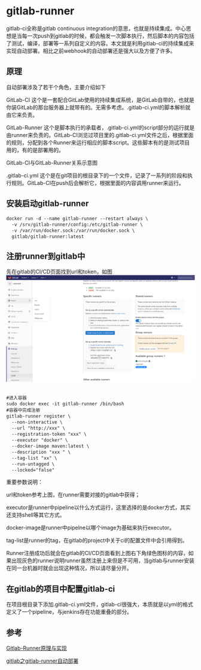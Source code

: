 # gitlab-runner
gitlab-ci全称是gitlab continuous integration的意思，也就是持续集成。中心思想是当每一次push到gitlab的时候，都会触发一次脚本执行，然后脚本的内容包括了测试，编译，部署等一系列自定义的内容。本文就是利用gitlab-ci的持续集成来实现自动部署。相比之前webhook的自动部署还是强大以及方便了许多。

## 原理
自动部署涉及了若干个角色，主要介绍如下

GitLab-CI 这个是一套配合GitLab使用的持续集成系统，是GitLab自带的，也就是你装GitLab的那台服务器上就带有的。无需多考虑。.gitlab-ci.yml的脚本解析就由它来负责。

GitLab-Runner 这个是脚本执行的承载者，.gitlab-ci.yml的script部分的运行就是由runner来负责的。GitLab-CI浏览过项目里的.gitlab-ci.yml文件之后，根据里面的规则，分配到各个Runner来运行相应的脚本script。这些脚本有的是测试项目用的，有的是部署用的。


GitLab-CI与GitLab-Runner关系示意图

.gitlab-ci.yml 这个是在git项目的根目录下的一个文件，记录了一系列的阶段和执行规则。GitLab-CI在push后会解析它，根据里面的内容调用runner来运行。


## 安装启动gitlab-runner
```shell
docker run -d --name gitlab-runner --restart always \
  -v /srv/gitlab-runner/config:/etc/gitlab-runner \
  -v /var/run/docker.sock:/var/run/docker.sock \
  gitlab/gitlab-runner:latest
```

## 注册runner到gitlab中
先在gitlab的CI/CD页面找到url和token，如图
![gitlab-token](../images/gitlab-token.png)

```shell

#进入容器
sudo docker exec -it gitlab-runner /bin/bash
#容器中完成注册
gitlab-runner register \
  --non-interactive \
  --url "http://xxx" \
  --registration-token "xxx" \
  --executor "docker" \
  --docker-image maven:latest \
  --description "xxx " \
  --tag-list "xx" \
  --run-untagged \
  --locked="false"
```

重要参数说明：
    
url和token参考上图，在runner需要对接的gitlab中获得；

executor是runner中pipeline以什么方式运行，这里选择的是docker方式，其实还支持shell等其它方式。

docker-image是runner中pipelne以哪个image为基础来执行executor。

tag-list是runner的tag，在gitlab的project中关于ci的配置文件中会引用得到。

Runner注册成功后就会在gitlab的CI/CD页面看到上图右下角绿色图标的内容，如果出现灰色的runner说明runner虽然注册上来但是不可用，当gitlab与runner安装在同一台机器时就会出现这种情况，所以请尽量分开。

## 在gitlab的项目中配置gitlab-ci

在项目根目录下添加.gitlab-ci.yml文件，gitlab-ci很强大，本质就是以yml的格式定义了一个pipeline，与jenkins存在功能重叠的部分。


## 参考
[Gitlab-Runner原理与实现](https://blog.csdn.net/yejingtao703/article/details/83065591?utm_medium=distribute.pc_relevant.none-task-blog-2~default~baidujs_baidulandingword~default-0-83065591-blog-88803783.pc_relevant_default&spm=1001.2101.3001.4242.1&utm_relevant_index=3)

[gitlab之gitlab-runner自动部署](https://blog.csdn.net/haha_66666/article/details/85113291?utm_medium=distribute.pc_relevant.none-task-blog-2~default~baidujs_title~default-1-85113291-blog-87369501.pc_relevant_default&spm=1001.2101.3001.4242.2&utm_relevant_index=4)



